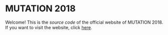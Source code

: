 # MUTATION 2018

Welcome! This is the _source_ _code_ of the official website of MUTATION
2018. If you want to visit the website, click
[here](https://mutation-workshop.github.io/).